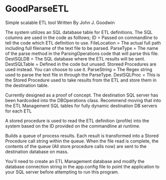 # GoodParseETL
Simple scalable ETL tool
Written By John J. Goodwin

The system utilizes an SQL database table for ETL definitions. The SQL columns are used in the code as folllows;
ID              =     Passed on commandline to tell the code which ETL definition to use. 
FileLocation    =     The actual full path including full filename of the text file to be parsed. 
ParseType       =     The name of the parse method in the ParsingOperations code that will parse this file. 
DestSQLDB       =     The SQL database where the ETL results will be sent. 
DestSQLTable    =     Defined in the code but unused. Storeed Procedures are used instead. You can choose to use it. 
ParseString     =     The Regex string used to parse the text file in through the ParseType. 
DestSQLProc     =     This is the Stored Procedure used to take results from the ETL and store them in the destination table. 

Currently designed as a proof of concept. The destination SQL server has been hardcoded into the DBOperations class.
Recommend moving that into the ETL Management SQL tables for fully dynamic destination DB servers for each ETL

A stored procedure is used to read the ETL definition (profile) into the system based on the ID provided on the commandline at runtime.

Builds a queue of process results. Each result is transformed into a Stored Procedure call string within the queue.
When the file read is complete, the contents of the queue (All store procedure calls now) are sent to the destination database on mass.

You'll need to create an ETL Management database and modify the database connection string in the app.config file to point the application to your SQL server before attempting to run this program.


